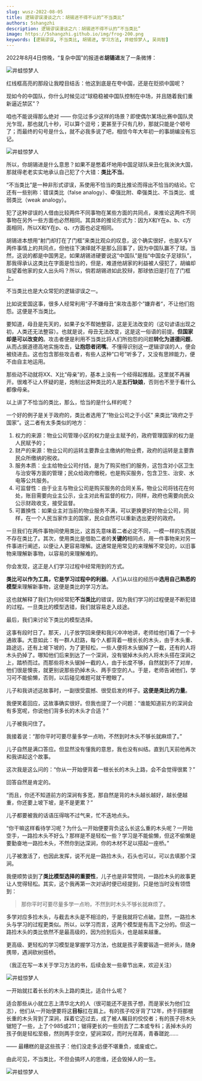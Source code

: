 ```yaml
---
slug: wusz-2022-08-05
title: 逻辑谬误漫谈之六：胡锡进不得不认的“不当类比”
authors: 5shangzhi
description: 逻辑谬误漫谈之六：胡锡进不得不认的“不当类比”
image: https://5shangzhi.github.io/img/frog-200.png
keywords: [逻辑谬误, 不当类比, 胡锡进, 学习方法, 井蛙惊梦人, 吴尚智]
---
```


2022年8月4日傍晚，“复杂中国”的报道者**胡锡进**发了一条微博：

![井蛙惊梦人](images/2022-08-05/1.png)

红线框高亮的那段让我瞠目结舌：他这到底是在夸中国，还是在贬损中国呢？

现如今的中国队，你什么时候见过“球稳稳被中国队控制在中场，并且随着我们重新逼近禁区”？

咱也不能说得那么绝对 —— 你见过多少这样的场景？即使偶尔某场比赛中国队灵光乍现，那也就几十秒，可以算个逗号；更甚至于只有几秒，那就只能是个顿号了；而最终的句号是什么，就不必我多说了吧，相信今年大年初一的事胡编没有忘记。

![井蛙惊梦人](images/2022-08-05/2.png)

所以，你胡锡进是什么意思？如果不是憋着坏地用中国足球队来丑化我泱泱大国，那就得老老实实地承认自己犯了个大错：**类比不当**。

“不当类比”是一种非形式谬误，系使用不恰当的类比推论而得出不恰当的结论。它还有一些别称：错误类比（false analogy）、牵强比附、牵强类比、不当类比、或弱类比（weak analogy）。

犯了这种谬误的人借由比较两件不同事物在某些方面的共同点，来推论这两件不同事物在另外一些方面也必然相同。其具体的推论形式为：因为X和Y在a、b、c方面相同，所以X和Y在p、q、r方面也必定相同。

胡锡进本想用“射门却打在了门框”来类比观众的叹息，这个确实很好，也是X与Y两件事情上的共同点，但他往下演绎就不是那么回事了，因为中国队赢不了球。当然，这说的都是中国男足。如果胡锡进硬要说这“中国队”是指“中国女子足球队”，那我得承认这类比在字面是恰当的，但是，难道他胡家的利益被人侵犯了，胡编却指望着他家的女人出头吗？所以，倘若胡锡进如此狡辩，那球依旧是打在了门框上。

不当类比也是大众常犯的逻辑谬误之一。

比如说爱国这事，很多人经常利用“子不嫌母丑“来攻击那个”嫌弃者“，不让他们抱怨。这便是不当类比。

要知道，母丑是先天的，如果子女不帮她整容，这是无法改变的（这句谚语出现之初，人类还无法整容）。也就是说，母丑无法改变，这是这一俗语的前提。**但国家却是可以改变的**。攻击者便是利用不当类比将人们所抱怨的问题**转化为道德问题**，从而占据道德高地实施攻击，**让抱怨者闭嘴**。不懂得识别这一逻辑谬误的人，便会被绕进去。这也包含那些攻击者，有些人这种“口号”听多了，又没有思辨能力，便不由自主地运用。

那些动不动就将XX、X比“母亲”的，基本上没有一个经得起推敲。这里就不再展开。很难不让人怀疑的是，炮制出这种类比的人是**五行缺娘**，否则也不至于看什么都像母亲。

以上讲了不恰当的类比，那么，恰当的是什么样的呢？

一个好的例子是关于政府的，类比者选用了“物业公司之于小区” 来类比“政府之于国家”。这二者有太多类似的地方：

1. 权力的来源：物业公司管理小区的权力是业主赋予的，政府管理国家的权力是人民赋予的；
2. 财产的来源：物业公司的运转主要靠业主缴纳的物业费，政府的运转是主要靠民众所缴纳的税收。
3. 服务本质：业主给物业公司付钱，是为了购买他们的服务，这包含对小区卫生与治安等方面的管理；民众给政府缴税，也是购买服务，包含卫生、治安、水电等公共服务。
4. 可监督性：由于业主与物业公司是购买服务的合同关系，物业公司将钱花在何处，账目需要向业主公示，业主对此有监督的权力，同样，政府也需要向民众公示财政收支，接受监督。
5. 可置换性：如果业主对当前的物业服务不满，可以更换更好的物业公司，同样，在一个人民当家作主的国家，民众自然可以重新选出更好的政府。

一旦我们在两件事物间使用类比，这首先意味着二者必定不同，一模一样的东西就不存在类比了。其次，使用类比是借助二者的**关键的**相同点，用一件事物来对另一件事进行阐述，以便让人更容易理解。这通常是用常见的来理解不常见的，以旧事物来理解新事物，以容易的来理解难的。

你会发现，这正是人们学习过程中经常用到的方式。

**类比可以作为工具，它是学习过程中的利器**。人们从以往的经历中**选用自己熟悉的模型**来理解新事物，这便是类比的学习方法。

这也就解释了我们为何经常犯**不当类比**的错误，因为我们学习的过程便是不断犯错的过程。一旦类比的模型选错，我们就容易走入歧途。

最后，我们来讨论下类比的模型选择。

这事有段时日了。那天，儿子放学回来便和我兴冲冲地讲，老师给他们看了一个卡通故事。大意如此：有一群人赶路，每个人都背着一根长长的木头，由于木头重、路途远，还有上坡下坡的，为了更轻松，一些人便将木头锯掉了一截，还有的人将木头扔掉了。哪知他们后来到达了一个深涧，没有锯掉木头的人将木头搭在深涧之上，踏桥而过。而那些将木头锯掉一截的人，由于长度不够，自然就到不了对岸，他们很是懊丧，就更别说那些扔掉木头、两手空空的人。于是，老师告诫他们，学习可不能偷懒，否则，以后碰见难题可就干瞪眼了。

儿子和我讲述这故事时，一副很受震撼、很受启发的样子。**这便是类比的力量**。

我便笑着回应，这故事确实很好。但我也提了一个问题：“谁能知道前方的深涧会有多宽呢，你说他们背多长的木头才合适？”

儿子被我问住了。

我接着说：“那你平时可要尽量多学一点哟，不然到时木头不够长就麻烦了。”

儿子自然是满口答应。但显然没有懂我的意思，我也没有纠结。直到几天前他再次和我讲起这个故事。

这次我是这么问的：“你从一开始便背着一根长长的木头上路，会不会觉得很累？”

回答自然是肯定的。

“而且，你还不知道前方的深涧有多宽，那自然是背的木头越长越好，越长便越重，你还要上坡下坡，是不是更累？”

儿子都要被我的话语压得喘不过气来，忙不迭地点头。

“你干嘛这样看待学习呢？为什么一开始便要背负这么长这么重的木头呢？一开始空手，一路捡木头不好么？那样是不是轻松一些？学习是不能偷懒，但这不偷懒是要勤奋地一路捡木头，不然你到达深涧，你的木材不足以搭起一座桥。”

儿子被激活了，也因此发挥，说不光是一路捡木头，石头也可以，可以去填那个深涧。

我便顺势谈到了**类比模型选择的重要性**，儿子也是非常赞同，一路捡木头的故事更让人觉得轻松。其实，这个我再第一次对话时便已经提到，只是他当时没有领悟到：

> 那你平时可要尽量多学一点哟，不然到时木头不够长就麻烦了。

多学对应多捡木头，与截去木头是不相洽的，于是我就将它点破。显然，一路捡木头与学习的过程更类似。所以，以学习而言，这两个模型是有高下之分的。但这一路捡木头的类比依然不是最高级的，因为捡到后头，也是越来越重。

更高级、更轻松的学习模型是掌握学习方法，也就是孩子需要锻造一把斧头，随身携带，遇涧砍树搭桥。

（我正在写一本关于学习方法的书，后续会发一些章节出来，欢迎关注）

![井蛙惊梦人](images/2022-08-05/3.jpeg)

一开始就扛着长长的木头上路的类比，适合什么呢？

适合那些从小就立志上清华北大的人（很可能还不是孩子想，而是家长为他们立志），他们从一开始便要将这**目标**扛在肩上。有的孩子咬牙背了12年，终于将那根长重的木头背到了深涧，踩着它迈过去，成了被人瞩目的佼佼者；有的孩子将木头锯短了一些，上了个985或211；锯得更长的一些则去了二本或专科；丢掉木头的孩子倒是轻松至极，然则两手空空，望涧深叹，而时光荏苒，青春蹉跎……

—— 最糟糕的是这些孩子：他们没走多远便不堪重负，或废或亡。

由此可见，不当类比，不但会搞坏人的思维，还会毁掉人的一生。

![井蛙惊梦人](https://5shangzhi.github.io/img/frog.jpeg)

